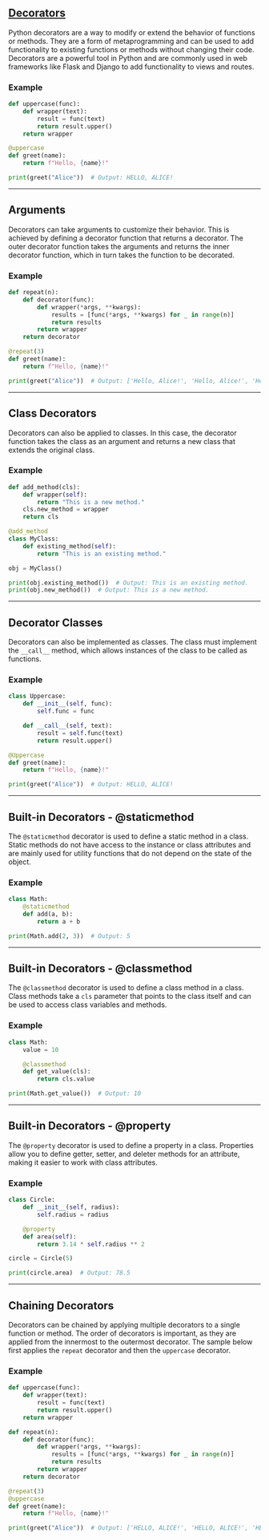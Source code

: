 ## [Decorators](https://wiki.python.org/moin/PythonDecorators)

Python decorators are a way to modify or extend the behavior of functions or methods. They are a form of metaprogramming and can be used to add functionality to existing functions or methods without changing their code. Decorators are a powerful tool in Python and are commonly used in web frameworks like Flask and Django to add functionality to views and routes.

### Example
```python
def uppercase(func):
    def wrapper(text):
        result = func(text)
        return result.upper()
    return wrapper

@uppercase
def greet(name):
    return f"Hello, {name}!"

print(greet("Alice"))  # Output: HELLO, ALICE!
```

---

## Arguments

Decorators can take arguments to customize their behavior. This is achieved by defining a decorator function that returns a decorator. The outer decorator function takes the arguments and returns the inner decorator function, which in turn takes the function to be decorated.

### Example
```python
def repeat(n):
    def decorator(func):
        def wrapper(*args, **kwargs):
            results = [func(*args, **kwargs) for _ in range(n)]
            return results
        return wrapper
    return decorator

@repeat(3)
def greet(name):
    return f"Hello, {name}!"

print(greet("Alice"))  # Output: ['Hello, Alice!', 'Hello, Alice!', 'Hello, Alice!']
```

---

## Class Decorators

Decorators can also be applied to classes. In this case, the decorator function takes the class as an argument and returns a new class that extends the original class.

### Example
```python
def add_method(cls):
    def wrapper(self):
        return "This is a new method."
    cls.new_method = wrapper
    return cls

@add_method
class MyClass:
    def existing_method(self):
        return "This is an existing method."

obj = MyClass()

print(obj.existing_method())  # Output: This is an existing method.
print(obj.new_method())  # Output: This is a new method.
```

---

## Decorator Classes

Decorators can also be implemented as classes. The class must implement the `__call__` method, which allows instances of the class to be called as functions.

### Example
```python
class Uppercase:
    def __init__(self, func):
        self.func = func

    def __call__(self, text):
        result = self.func(text)
        return result.upper()

@Uppercase
def greet(name):
    return f"Hello, {name}!"

print(greet("Alice"))  # Output: HELLO, ALICE!
```

---

## Built-in Decorators - @staticmethod

The `@staticmethod` decorator is used to define a static method in a class. Static methods do not have access to the instance or class attributes and are mainly used for utility functions that do not depend on the state of the object.

### Example
```python
class Math:
    @staticmethod
    def add(a, b):
        return a + b

print(Math.add(2, 3))  # Output: 5
```

---

## Built-in Decorators - @classmethod

The `@classmethod` decorator is used to define a class method in a class. Class methods take a `cls` parameter that points to the class itself and can be used to access class variables and methods.

### Example
```python
class Math:
    value = 10

    @classmethod
    def get_value(cls):
        return cls.value

print(Math.get_value())  # Output: 10
```

---

## Built-in Decorators - @property

The `@property` decorator is used to define a property in a class. Properties allow you to define getter, setter, and deleter methods for an attribute, making it easier to work with class attributes.

### Example
```python
class Circle:
    def __init__(self, radius):
        self.radius = radius

    @property
    def area(self):
        return 3.14 * self.radius ** 2

circle = Circle(5)

print(circle.area)  # Output: 78.5
```

---

## Chaining Decorators

Decorators can be chained by applying multiple decorators to a single function or method. The order of decorators is important, as they are applied from the innermost to the outermost decorator. The sample below first applies the `repeat` decorator and then the `uppercase` decorator.

### Example
```python
def uppercase(func):
    def wrapper(text):
        result = func(text)
        return result.upper()
    return wrapper

def repeat(n):
    def decorator(func):
        def wrapper(*args, **kwargs):
            results = [func(*args, **kwargs) for _ in range(n)]
            return results
        return wrapper
    return decorator

@repeat(3)
@uppercase
def greet(name):
    return f"Hello, {name}!"

print(greet("Alice"))  # Output: ['HELLO, ALICE!', 'HELLO, ALICE!', 'HELLO, ALICE!']
```
